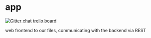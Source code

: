app
===
[![Gitter chat](https://badges.gitter.im/olw.png)](https://gitter.im/olw) [trello board](https://trello.com/b/QVlNFXdz/project-board)

web frontend to our files, communicating with the backend via REST
